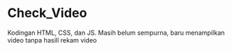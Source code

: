 # Check_Video
 Kodingan HTML, CSS, dan JS. Masih belum sempurna, baru menampilkan video tanpa hasill rekam video
